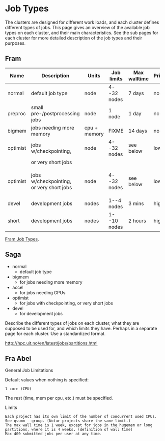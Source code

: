 # Job Types

The clusters are designed for different work loads, and each cluster
defines different types of jobs.  This page gives an overview of the
available job types on each cluster, and their main characteristics.
See the sub pages for each cluster for more detailed description of
the job types and their purposes.

## Fram


| Name     | Description                                          | Units        | Job limits  | Max walltime | Priority |
|----------|------------------------------------------------------|--------------|-------------|--------------|----------|
| normal   | default job type                                     | node         | 4--32 nodes | 7 days       | normal   |
| preproc  | small pre-/postprocessing jobs                       | node         | 1 node      | 1 day        | normal   |
| bigmem   | jobs needing more memory                             | cpu + memory | FIXME       | 14 days      | normal   |
| optimist | jobs w/checkpointing,                                | node         | 4--32 nodes | see below    | low      |
|          | or very short jobs                                   |              |             |              |          |
| optimist | <p>jobs w/checkpointing,<br/> or very short jobs</p> | node         | 4--32 nodes | see below    | low      |
| devel    | development jobs                                     | nodes        | 1--4 nodes  | 3 mins       | high     |
| short    | development jobs                                     | nodes        | 1--10 nodes | 2 hours      | high     |

[Fram Job Types](fram_job_types.md).

## Saga

- normal
    - default job type
- bigmem
    - for jobs needing more memory
- accel
    - for jobs needing GPUs
- optimist
    - for jobs with checkpointing, or very short jobs
- devel
    - for development jobs




Describe the different types of jobs on each cluster, what they are supposed
to be used for, and which limits they have.  Perhaps in a separate page for
each cluster.  Use a standardized format.

http://hpc.uit.no/en/latest/jobs/partitions.html

## Fra Abel

General Job Limitations

Default values when nothing is specified:

    1 core (CPU)

The rest (time, mem per cpu, etc.) must be specified.

Limits

    Each project has its own limit of the number of concurrent used CPUs. See qsumm --group. (Notur projects share the same limit.)
    The max wall time is 1 week, except for jobs in the hugemem or long partitions, where it is 4 weeks. (definition of wall time)
    Max 400 submitted jobs per user at any time.
